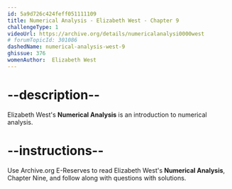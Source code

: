 ```yaml
---
id: 5a9d726c424feff051111109
title: Numerical Analysis - Elizabeth West - Chapter 9
challengeType: 1
videoUrl: https://archive.org/details/numericalanalysi0000west
# forumTopicId: 301086
dashedName: numerical-analysis-west-9
ghissue: 376
womenAuthor:  Elizabeth West
---
```


# --description--

Elizabeth West's __Numerical Analysis__ is an introduction to numerical analysis.

# --instructions--

Use Archive.org E-Reserves to read Elizabeth West's __Numerical Analysis__, Chapter Nine, and follow along with questions with solutions. 